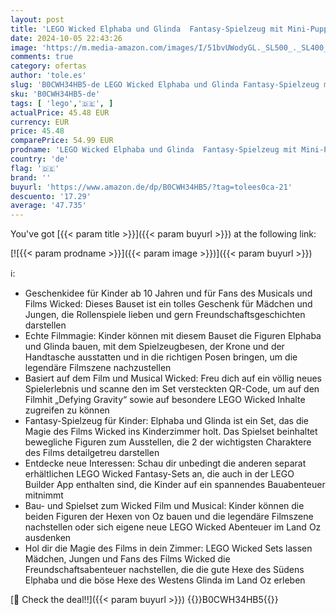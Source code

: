```yaml
---
layout: post
title: 'LEGO Wicked Elphaba und Glinda  Fantasy-Spielzeug mit Mini-Puppen der Hexen von Oz  Spielset mit baubaren Charakteren  Geschenk für Mädchen  Jungen und Fans des Films ab 10 Jahren 75682'
date: 2024-10-05 22:43:26
image: 'https://m.media-amazon.com/images/I/51bvUWodyGL._SL500_._SL400_.jpg'
comments: true
category: ofertas
author: 'tole.es'
slug: 'B0CWH34HB5-de LEGO Wicked Elphaba und Glinda Fantasy-Spielzeug mit Mini-...'
sku: 'B0CWH34HB5-de'
tags: [ 'lego','🇩🇪', ]
actualPrice: 45.48 EUR
currency: EUR
price: 45.48
comparePrice: 54.99 EUR
prodname: 'LEGO Wicked Elphaba und Glinda  Fantasy-Spielzeug mit Mini-Puppen der Hexen von Oz  Spielset mit baubaren Charakteren  Geschenk für Mädchen  Jungen und Fans des Films ab 10 Jahren 75682'
country: 'de'
flag: '🇩🇪'
brand: ''
buyurl: 'https://www.amazon.de/dp/B0CWH34HB5/?tag=tolees0ca-21'
descuento: '17.29'
average: '47.735'
---
```


You've got [{{< param title >}}]({{< param buyurl >}}) at the following link:

[![{{< param prodname >}}]({{< param image >}})]({{< param buyurl >}})

ℹ️:

- Geschenkidee für Kinder ab 10 Jahren und für Fans des Musicals und Films Wicked: Dieses Bauset ist ein tolles Geschenk für Mädchen und Jungen, die Rollenspiele lieben und gern Freundschaftsgeschichten darstellen
- Echte Filmmagie: Kinder können mit diesem Bauset die Figuren Elphaba und Glinda bauen, mit dem Spielzeugbesen, der Krone und der Handtasche ausstatten und in die richtigen Posen bringen, um die legendäre Filmszene nachzustellen
- Basiert auf dem Film und Musical Wicked: Freu dich auf ein völlig neues Spielerlebnis und scanne den im Set versteckten QR-Code, um auf den Filmhit „Defying Gravity“ sowie auf besondere LEGO Wicked Inhalte zugreifen zu können
- Fantasy-Spielzeug für Kinder: Elphaba und Glinda ist ein Set, das die Magie des Films Wicked ins Kinderzimmer holt. Das Spielset beinhaltet bewegliche Figuren zum Ausstellen, die 2 der wichtigsten Charaktere des Films detailgetreu darstellen
- Entdecke neue Interessen: Schau dir unbedingt die anderen separat erhältlichen LEGO Wicked Fantasy-Sets an, die auch in der LEGO Builder App enthalten sind, die Kinder auf ein spannendes Bauabenteuer mitnimmt
- Bau- und Spielset zum Wicked Film und Musical: Kinder können die beiden Figuren der Hexen von Oz bauen und die legendäre Filmszene nachstellen oder sich eigene neue LEGO Wicked Abenteuer im Land Oz ausdenken
- Hol dir die Magie des Films in dein Zimmer: LEGO Wicked Sets lassen Mädchen, Jungen und Fans des Films Wicked die Freundschaftsabenteuer nachstellen, die die gute Hexe des Südens Elphaba und die böse Hexe des Westens Glinda im Land Oz erleben

[🛒 Check the deal!!]({{< param buyurl >}})
{{<world>}}B0CWH34HB5{{</world>}}
